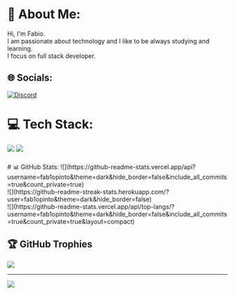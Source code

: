
# 💫 About Me:
Hi, I'm Fabio.<br>I am passionate about technology and I like to be always studying and learning.<br>I focus on full stack developer.


## 🌐 Socials:
[![Discord](https://img.shields.io/badge/Discord-%237289DA.svg?logo=discord&logoColor=white)](https://discord.gg/a1enda#0351) 

# 💻 Tech Stack:
<div style="display: inline_block; margin-bottom: 5px">
<img src="https://img.shields.io/badge/Linux-FCC624?style=for-the-badge&logo=linux&logoColor=black" />
<img src="https://img.shields.io/badge/HTML5-E34F26?style=for-the-badge&logo=html5&logoColor=white" />
</div> <br />
# 📊 GitHub Stats:
![](https://github-readme-stats.vercel.app/api?username=fab1opinto&theme=dark&hide_border=false&include_all_commits=true&count_private=true)<br/>
![](https://github-readme-streak-stats.herokuapp.com/?user=fab1opinto&theme=dark&hide_border=false)<br/>
![](https://github-readme-stats.vercel.app/api/top-langs/?username=fab1opinto&theme=dark&hide_border=false&include_all_commits=true&count_private=true&layout=compact)

## 🏆 GitHub Trophies
![](https://github-profile-trophy.vercel.app/?username=fab1opinto&theme=radical&no-frame=false&no-bg=true&margin-w=4)

---
[![](https://visitcount.itsvg.in/api?id=fab1opinto&icon=0&color=0)](https://visitcount.itsvg.in)

<!-- Proudly created with GPRM ( https://gprm.itsvg.in ) -->
